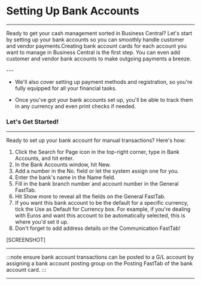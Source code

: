 # Setting Up Bank Accounts
---

<div class="customized-intro-container" id="introduction">
    <p>Ready to get your cash management sorted in Business Central? Let's start by setting up your bank accounts so you can smoothly handle customer and vendor payments.Creating bank account cards for each account you want to manage in Business Central is the first step. You can even add customer and vendor bank accounts to make outgoing payments a breeze.</p>
</div>
---

- We'll also cover setting up payment methods and registration, so you're fully equipped for all your financial tasks.

- Once you've got your bank accounts set up, you'll be able to track them in any currency and even print checks if needed.

### Let's Get Started!
---

Ready to set up your bank account for manual transactions? Here's how:

1. Click the Search for Page icon in the top-right corner, type in Bank Accounts, and hit enter.
2. In the Bank Accounts window, hit New.
3. Add a number in the No. field or let the system assign one for you.
4. Enter the bank's name in the Name field.
5. Fill in the bank branch number and account number in the General FastTab.
6. Hit Show more to reveal all the fields on the General FastTab.
7. If you want this bank account to be the default for a specific currency, tick the Use as Default for Currency box. For example, if you're dealing with Euros and want this account to be automatically selected, this is where you'd set it up.
8. Don't forget to add address details on the Communication FastTab!

[SCREENSHOT]

---

:::note ensure bank account transactions can be posted to a G/L account by assigning a bank account posting group on the Posting FastTab of the bank account card.
:::

---
